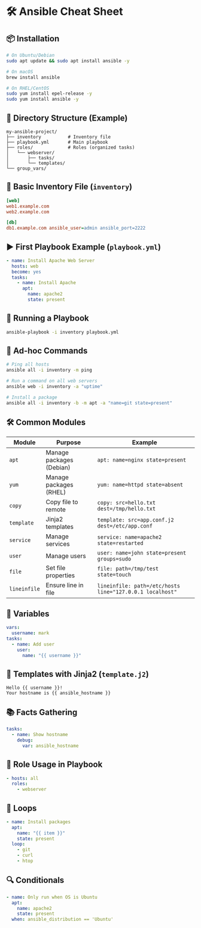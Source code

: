 
# 🛠️ Ansible Cheat Sheet

## 📦 Installation
```bash
# On Ubuntu/Debian
sudo apt update && sudo apt install ansible -y

# On macOS
brew install ansible

# On RHEL/CentOS
sudo yum install epel-release -y
sudo yum install ansible -y
```

## 📁 Directory Structure (Example)
```
my-ansible-project/
├── inventory          # Inventory file
├── playbook.yml       # Main playbook
├── roles/             # Roles (organized tasks)
│   └── webserver/
│       ├── tasks/
│       └── templates/
└── group_vars/
```

## 📘 Basic Inventory File (`inventory`)
```ini
[web]
web1.example.com
web2.example.com

[db]
db1.example.com ansible_user=admin ansible_port=2222
```

## ▶️ First Playbook Example (`playbook.yml`)
```yaml
- name: Install Apache Web Server
  hosts: web
  become: yes
  tasks:
    - name: Install Apache
      apt:
        name: apache2
        state: present
```

## 🚀 Running a Playbook
```bash
ansible-playbook -i inventory playbook.yml
```

## 🧪 Ad-hoc Commands
```bash
# Ping all hosts
ansible all -i inventory -m ping

# Run a command on all web servers
ansible web -i inventory -a "uptime"

# Install a package
ansible all -i inventory -b -m apt -a "name=git state=present"
```

## 🛠️ Common Modules

| Module      | Purpose                            | Example                                          |
|-------------|------------------------------------|--------------------------------------------------|
| `apt`       | Manage packages (Debian)           | `apt: name=nginx state=present`                 |
| `yum`       | Manage packages (RHEL)             | `yum: name=httpd state=absent`                  |
| `copy`      | Copy file to remote                 | `copy: src=hello.txt dest=/tmp/hello.txt`       |
| `template`  | Jinja2 templates                    | `template: src=app.conf.j2 dest=/etc/app.conf`  |
| `service`   | Manage services                     | `service: name=apache2 state=restarted`         |
| `user`      | Manage users                        | `user: name=john state=present groups=sudo`     |
| `file`      | Set file properties                 | `file: path=/tmp/test state=touch`              |
| `lineinfile`| Ensure line in file                 | `lineinfile: path=/etc/hosts line="127.0.0.1 localhost"` |

## 🔐 Variables
```yaml
vars:
  username: mark
tasks:
  - name: Add user
    user:
      name: "{{ username }}"
```

## 📄 Templates with Jinja2 (`template.j2`)
```
Hello {{ username }}!
Your hostname is {{ ansible_hostname }}
```

## 📚 Facts Gathering
```yaml
tasks:
  - name: Show hostname
    debug:
      var: ansible_hostname
```

## 🧱 Role Usage in Playbook
```yaml
- hosts: all
  roles:
    - webserver
```

## 🔄 Loops
```yaml
- name: Install packages
  apt:
    name: "{{ item }}"
    state: present
  loop:
    - git
    - curl
    - htop
```

## 🔍 Conditionals
```yaml
- name: Only run when OS is Ubuntu
  apt:
    name: apache2
    state: present
  when: ansible_distribution == 'Ubuntu'
```
